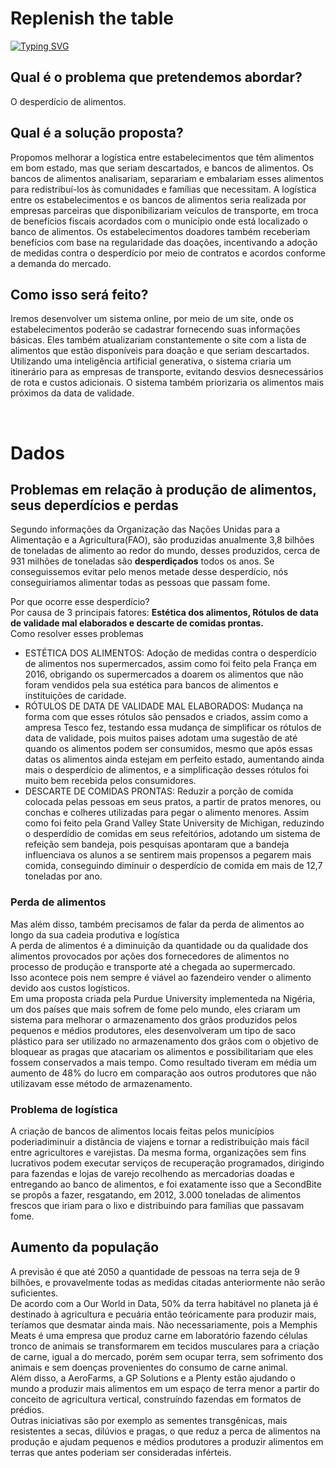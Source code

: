 # Replenish the table

[![Typing SVG](https://readme-typing-svg.demolab.com/A+world+without+hunger,+one+table+at+a+timeFirst+line+of+text;Second+line+of+text)](https://git.io/typing-svg)

## Qual é o problema que pretendemos abordar?
<p>
    O desperdício de alimentos.
</p>

## Qual é a solução proposta?
<p>
    Propomos melhorar a logística entre estabelecimentos que têm alimentos em bom estado, mas que seriam descartados, e bancos de alimentos. Os bancos de alimentos analisariam, separariam e embalariam esses alimentos para redistribuí-los às comunidades e famílias que necessitam. A logística entre os estabelecimentos e os bancos de alimentos seria realizada por empresas parceiras que disponibilizariam veículos de transporte, em troca de benefícios fiscais acordados com o município onde está localizado o banco de alimentos. Os estabelecimentos doadores também receberiam benefícios com base na regularidade das doações, incentivando a adoção de medidas contra o desperdício por meio de contratos e acordos conforme a demanda do mercado.
</p>

## Como isso será feito?
<p>
    Iremos desenvolver um sistema online, por meio de um site, onde os estabelecimentos poderão se cadastrar fornecendo suas informações básicas. Eles também atualizariam constantemente o site com a lista de alimentos que estão disponíveis para doação e que seriam descartados. Utilizando uma inteligência artificial generativa, o sistema criaria um itinerário para as empresas de transporte, evitando desvios desnecessários de rota e custos adicionais. O sistema também priorizaria os alimentos mais próximos da data de validade.
</p>

<br>

# Dados
## Problemas em relação à produção de alimentos, seus deperdícios e perdas
<p>
    Segundo informações da Organização das Nações Unidas para a Alimentação e a Agricultura(FAO), são produzidas anualmente 3,8 bilhões de toneladas de alimento ao redor do mundo, desses produzidos, cerca de 931 milhões de toneladas são <b>desperdiçados</b> todos os anos.
    Se conseguissemos evitar pelo menos metade desse desperdício, nós conseguiriamos alimentar todas as pessoas que passam fome.
</p>
<p>
    Por que ocorre esse desperdício?<br>
    Por causa de 3 principais fatores: <b>Estética dos alimentos, Rótulos de data de validade mal elaborados e descarte de comidas prontas.</b><br>
    Como resolver esses problemas
    <ul>
        <li>ESTÉTICA DOS ALIMENTOS: Adoção de medidas contra o desperdício de alimentos nos supermercados, assim como foi feito pela França em 2016, obrigando os supermercados a doarem os alimentos que não foram vendidos pela sua estética para bancos de alimentos e instituições de caridade.</li>
        <li>RÓTULOS DE DATA DE VALIDADE MAL ELABORADOS: Mudança na forma com que esses rótulos são pensados e criados, assim como a ampresa Tesco fez, testando essa mudança de simplificar os rótulos de data de validade, pois muitos paises adotam uma sugestão de até quando os alimentos podem ser consumidos, mesmo que após essas datas os alimentos ainda estejam em perfeito estado, aumentando ainda mais o desperdício de alimentos, e a simplificação desses rótulos foi muito bem recebida pelos consumidores.</li>
        <li>DESCARTE DE COMIDAS PRONTAS: Reduzir a porção de comida colocada pelas pessoas em seus pratos, a partir de pratos menores, ou conchas e colheres utilizadas para pegar o alimento menores. Assim como foi feito pela Grand Valley State University de Michigan, reduzindo o desperdídio de comidas em seus refeitórios, adotando um sistema de refeição sem bandeja, pois pesquisas apontaram que a bandeja influenciava os alunos a se sentirem mais propensos a pegarem mais comida, conseguindo diminuir o desperdício de comida em mais de 12,7 toneladas por ano.</li>
    </ul>
</p>
<p>
    <h3>Perda de alimentos</h3>
    Mas além disso, também precisamos de falar da perda de alimentos ao longo da sua cadeia produtiva e logística<br>
    A perda de alimentos é a diminuição da quantidade ou da qualidade dos alimentos provocados por ações dos fornecedores de alimentos no processo de produção e transporte até a chegada ao supermercado.<br>
    Isso acontece pois nem sempre é viável ao fazendeiro vender o alimento devido aos custos logísticos.<br>
    Em uma proposta criada pela Purdue University implementeda na Nigéria, um dos países que mais sofrem de fome pelo mundo, eles criaram um sistema para melhorar o armazenamento dos grãos produzidos pelos pequenos e médios produtores, eles desenvolveram um tipo de saco plástico para ser utilizado no armazenamento dos grãos com o objetivo de bloquear as pragas que atacariam os alimentos e possibilitariam que eles fossem conservados a mais tempo. Como resultado tiveram em média um aumento de 48% do lucro em comparação aos outros produtores que não utilizavam esse método de armazenamento.
</p>
<p>
    <h3>Problema de logística</h3>
    A criação de bancos de alimentos locais feitas pelos municípios poderiadiminuir a distância de viajens e tornar a redistribuição mais fácil entre agricultores e varejistas. Da mesma forma, organizações sem fins lucrativos podem executar serviços de recuperação programados, dirigindo para fazendas e lojas de varejo recolhendo as mercadorias doadas e entregando ao banco de alimentos, e foi exatamente isso que a SecondBite se propôs a fazer, resgatando, em 2012, 3.000 toneladas de alimentos frescos que iriam para o lixo e distribuindo para famílias que passavam fome.
</p>

## Aumento da população
<p>
    A previsão é que até 2050 a quantidade de pessoas na terra seja de 9 bilhões, e provavelmente todas as medidas citadas anteriormente não serão suficientes. <br>
    De acordo com a Our World in Data, 50% da terra habitável no planeta já é destinado à agricultura e pecuária então teóricamente para produzir mais, teríamos que desmatar ainda mais. Não necessariamente, pois a Memphis Meats é uma empresa que produz carne em laboratório fazendo células tronco de animais se transformarem em tecidos musculares para a criação de carne, igual a do mercado, porém sem ocupar terra, sem sofrimento dos animais e sem doenças provenientes do consumo de carne animal.<br>
    Além disso, a AeroFarms, a GP Solutions e a Plenty estão ajudando o mundo a produzir mais alimentos em um espaço de terra menor a partir do conceito de agricultura vertical, construíndo fazendas em formatos de prédios. <br>
    Outras iniciativas são por exemplo as sementes transgênicas, mais resistentes a secas, dilúvios e pragas, o que reduz a perca de alimentos na produção e ajudam pequenos e médios produtores a produzir alimentos em terras que antes poderiam ser consideradas inférteis.
</p>
